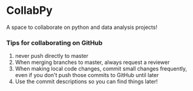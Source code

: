 # CollabPy

A space to collaborate on python and data analysis projects!

### Tips for collaborating on GitHub

1. never push directly to master
1. When merging branches to master, always request a reviewer
1. When making local code changes, commit small changes frequently, even if you don't push those commits to GitHub until later
1. Use the commit descriptions so you can find things later!
